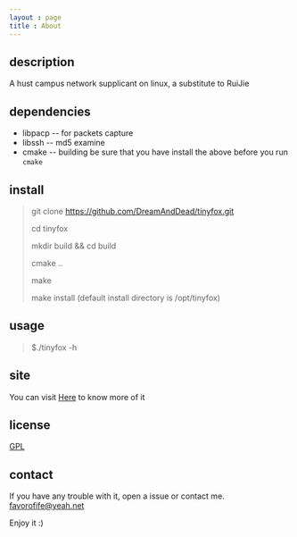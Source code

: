 ```yaml
---
layout : page
title : About
---
```


## description
A hust campus network supplicant on linux, a substitute to RuiJie

## dependencies
* libpacp -- for packets capture
* libssh -- md5 examine
* cmake -- building
be sure that you have install the above before you run `cmake`

## install
> 
> git clone https://github.com/DreamAndDead/tinyfox.git
>
> cd tinyfox
> 
> mkdir build && cd build
>
> cmake ..
>
> make
>
> make install (default install directory is /opt/tinyfox)
>

## usage
>
> $./tinyfox -h
>

## site 
You can visit [Here](http://dreamanddead.github.io/tinyfox/) to know more of it

## license 
[GPL](http://www.gnu.org/licenses/gpl.txt)

## contact
If you have any trouble with it, open a issue or contact me.  favorofife@yeah.net

Enjoy it :)



